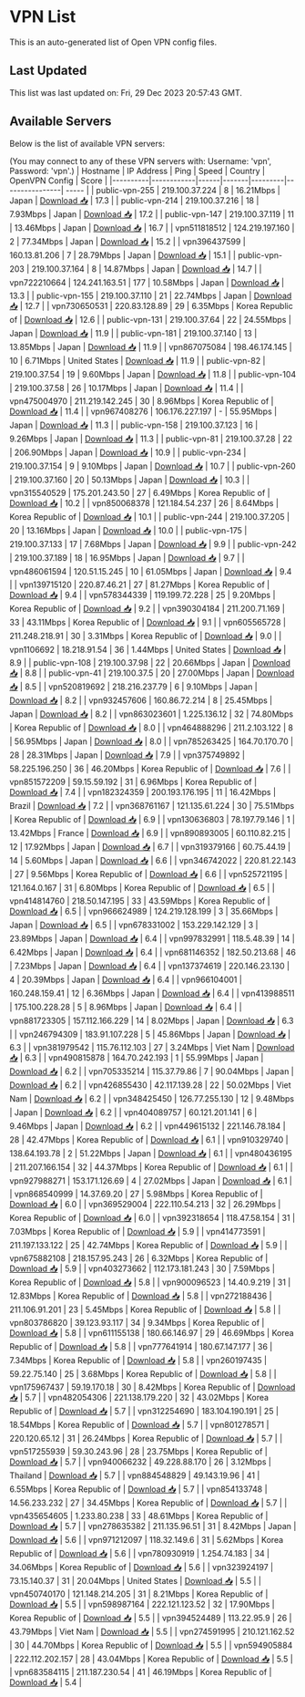 # VPN List

This is an auto-generated list of Open VPN config files.

## Last Updated

This list was last updated on: Fri, 29 Dec 2023 20:57:43 GMT.

## Available Servers

Below is the list of available VPN servers:

(You may connect to any of these VPN servers with: Username: 'vpn', Password: 'vpn'.)
| Hostname | IP Address | Ping | Speed | Country | OpenVPN Config | Score |
|----------|------------|------|-------|---------|----------------| ----- |
| public-vpn-255 | 219.100.37.224 | 8 | 16.21Mbps | Japan | [Download 📥](./configs/server_0_JP.ovpn) | 17.3 |
| public-vpn-214 | 219.100.37.216 | 18 | 7.93Mbps | Japan | [Download 📥](./configs/server_1_JP.ovpn) | 17.2 |
| public-vpn-147 | 219.100.37.119 | 11 | 13.46Mbps | Japan | [Download 📥](./configs/server_2_JP.ovpn) | 16.7 |
| vpn511818512 | 124.219.197.160 | 2 | 77.34Mbps | Japan | [Download 📥](./configs/server_3_JP.ovpn) | 15.2 |
| vpn396437599 | 160.13.81.206 | 7 | 28.79Mbps | Japan | [Download 📥](./configs/server_4_JP.ovpn) | 15.1 |
| public-vpn-203 | 219.100.37.164 | 8 | 14.87Mbps | Japan | [Download 📥](./configs/server_5_JP.ovpn) | 14.7 |
| vpn722210664 | 124.241.163.51 | 177 | 10.58Mbps | Japan | [Download 📥](./configs/server_6_JP.ovpn) | 13.3 |
| public-vpn-155 | 219.100.37.110 | 21 | 22.74Mbps | Japan | [Download 📥](./configs/server_7_JP.ovpn) | 12.7 |
| vpn730650531 | 220.83.128.89 | 29 | 6.35Mbps | Korea Republic of | [Download 📥](./configs/server_8_KR.ovpn) | 12.6 |
| public-vpn-131 | 219.100.37.64 | 22 | 24.55Mbps | Japan | [Download 📥](./configs/server_9_JP.ovpn) | 11.9 |
| public-vpn-181 | 219.100.37.140 | 13 | 13.85Mbps | Japan | [Download 📥](./configs/server_10_JP.ovpn) | 11.9 |
| vpn867075084 | 198.46.174.145 | 10 | 6.71Mbps | United States | [Download 📥](./configs/server_11_US.ovpn) | 11.9 |
| public-vpn-82 | 219.100.37.54 | 19 | 9.60Mbps | Japan | [Download 📥](./configs/server_12_JP.ovpn) | 11.8 |
| public-vpn-104 | 219.100.37.58 | 26 | 10.17Mbps | Japan | [Download 📥](./configs/server_13_JP.ovpn) | 11.4 |
| vpn475004970 | 211.219.142.245 | 30 | 8.96Mbps | Korea Republic of | [Download 📥](./configs/server_14_KR.ovpn) | 11.4 |
| vpn967408276 | 106.176.227.197 | - | 55.95Mbps | Japan | [Download 📥](./configs/server_15_JP.ovpn) | 11.3 |
| public-vpn-158 | 219.100.37.123 | 16 | 9.26Mbps | Japan | [Download 📥](./configs/server_16_JP.ovpn) | 11.3 |
| public-vpn-81 | 219.100.37.28 | 22 | 206.90Mbps | Japan | [Download 📥](./configs/server_17_JP.ovpn) | 10.9 |
| public-vpn-234 | 219.100.37.154 | 9 | 9.10Mbps | Japan | [Download 📥](./configs/server_18_JP.ovpn) | 10.7 |
| public-vpn-260 | 219.100.37.160 | 20 | 50.13Mbps | Japan | [Download 📥](./configs/server_19_JP.ovpn) | 10.3 |
| vpn315540529 | 175.201.243.50 | 27 | 6.49Mbps | Korea Republic of | [Download 📥](./configs/server_20_KR.ovpn) | 10.2 |
| vpn850068378 | 121.184.54.237 | 26 | 8.64Mbps | Korea Republic of | [Download 📥](./configs/server_21_KR.ovpn) | 10.1 |
| public-vpn-244 | 219.100.37.205 | 20 | 13.16Mbps | Japan | [Download 📥](./configs/server_22_JP.ovpn) | 10.0 |
| public-vpn-175 | 219.100.37.133 | 17 | 7.68Mbps | Japan | [Download 📥](./configs/server_23_JP.ovpn) | 9.9 |
| public-vpn-242 | 219.100.37.189 | 18 | 16.95Mbps | Japan | [Download 📥](./configs/server_24_JP.ovpn) | 9.7 |
| vpn486061594 | 120.51.15.245 | 10 | 61.05Mbps | Japan | [Download 📥](./configs/server_25_JP.ovpn) | 9.4 |
| vpn139715120 | 220.87.46.21 | 27 | 81.27Mbps | Korea Republic of | [Download 📥](./configs/server_26_KR.ovpn) | 9.4 |
| vpn578344339 | 119.199.72.228 | 25 | 9.20Mbps | Korea Republic of | [Download 📥](./configs/server_27_KR.ovpn) | 9.2 |
| vpn390304184 | 211.200.71.169 | 33 | 43.11Mbps | Korea Republic of | [Download 📥](./configs/server_28_KR.ovpn) | 9.1 |
| vpn605565728 | 211.248.218.91 | 30 | 3.31Mbps | Korea Republic of | [Download 📥](./configs/server_29_KR.ovpn) | 9.0 |
| vpn1106692 | 18.218.91.54 | 36 | 1.44Mbps | United States | [Download 📥](./configs/server_30_US.ovpn) | 8.9 |
| public-vpn-108 | 219.100.37.98 | 22 | 20.66Mbps | Japan | [Download 📥](./configs/server_31_JP.ovpn) | 8.8 |
| public-vpn-41 | 219.100.37.5 | 20 | 27.00Mbps | Japan | [Download 📥](./configs/server_32_JP.ovpn) | 8.5 |
| vpn520819692 | 218.216.237.79 | 6 | 9.10Mbps | Japan | [Download 📥](./configs/server_33_JP.ovpn) | 8.2 |
| vpn932457606 | 160.86.72.214 | 8 | 25.45Mbps | Japan | [Download 📥](./configs/server_34_JP.ovpn) | 8.2 |
| vpn863023601 | 1.225.136.12 | 32 | 74.80Mbps | Korea Republic of | [Download 📥](./configs/server_35_KR.ovpn) | 8.0 |
| vpn464888296 | 211.2.103.122 | 8 | 56.95Mbps | Japan | [Download 📥](./configs/server_36_JP.ovpn) | 8.0 |
| vpn785263425 | 164.70.170.70 | 28 | 28.31Mbps | Japan | [Download 📥](./configs/server_37_JP.ovpn) | 7.9 |
| vpn375749892 | 58.225.196.250 | 36 | 46.20Mbps | Korea Republic of | [Download 📥](./configs/server_38_KR.ovpn) | 7.6 |
| vpn851572209 | 59.15.59.192 | 31 | 6.96Mbps | Korea Republic of | [Download 📥](./configs/server_39_KR.ovpn) | 7.4 |
| vpn182324359 | 200.193.176.195 | 11 | 16.42Mbps | Brazil | [Download 📥](./configs/server_40_BR.ovpn) | 7.2 |
| vpn368761167 | 121.135.61.224 | 30 | 75.51Mbps | Korea Republic of | [Download 📥](./configs/server_41_KR.ovpn) | 6.9 |
| vpn130636803 | 78.197.79.146 | 1 | 13.42Mbps | France | [Download 📥](./configs/server_42_FR.ovpn) | 6.9 |
| vpn890893005 | 60.110.82.215 | 12 | 17.92Mbps | Japan | [Download 📥](./configs/server_43_JP.ovpn) | 6.7 |
| vpn319379166 | 60.75.44.19 | 14 | 5.60Mbps | Japan | [Download 📥](./configs/server_44_JP.ovpn) | 6.6 |
| vpn346742022 | 220.81.22.143 | 27 | 9.56Mbps | Korea Republic of | [Download 📥](./configs/server_45_KR.ovpn) | 6.6 |
| vpn525721195 | 121.164.0.167 | 31 | 6.80Mbps | Korea Republic of | [Download 📥](./configs/server_46_KR.ovpn) | 6.5 |
| vpn414814760 | 218.50.147.195 | 33 | 43.59Mbps | Korea Republic of | [Download 📥](./configs/server_47_KR.ovpn) | 6.5 |
| vpn966624989 | 124.219.128.199 | 3 | 35.66Mbps | Japan | [Download 📥](./configs/server_48_JP.ovpn) | 6.5 |
| vpn678331002 | 153.229.142.129 | 3 | 23.89Mbps | Japan | [Download 📥](./configs/server_49_JP.ovpn) | 6.4 |
| vpn997832991 | 118.5.48.39 | 14 | 6.42Mbps | Japan | [Download 📥](./configs/server_50_JP.ovpn) | 6.4 |
| vpn681146352 | 182.50.213.68 | 46 | 7.23Mbps | Japan | [Download 📥](./configs/server_51_JP.ovpn) | 6.4 |
| vpn137374619 | 220.146.23.130 | 4 | 20.39Mbps | Japan | [Download 📥](./configs/server_52_JP.ovpn) | 6.4 |
| vpn966104001 | 160.248.159.41 | 12 | 6.36Mbps | Japan | [Download 📥](./configs/server_53_JP.ovpn) | 6.4 |
| vpn413988511 | 175.100.228.28 | 5 | 8.96Mbps | Japan | [Download 📥](./configs/server_54_JP.ovpn) | 6.4 |
| vpn881723305 | 157.112.166.229 | 14 | 8.02Mbps | Japan | [Download 📥](./configs/server_55_JP.ovpn) | 6.3 |
| vpn246794309 | 183.91.107.228 | 5 | 45.86Mbps | Japan | [Download 📥](./configs/server_56_JP.ovpn) | 6.3 |
| vpn381979542 | 115.76.112.103 | 27 | 3.24Mbps | Viet Nam | [Download 📥](./configs/server_57_VN.ovpn) | 6.3 |
| vpn490815878 | 164.70.242.193 | 1 | 55.99Mbps | Japan | [Download 📥](./configs/server_58_JP.ovpn) | 6.2 |
| vpn705335214 | 115.37.79.86 | 7 | 90.04Mbps | Japan | [Download 📥](./configs/server_59_JP.ovpn) | 6.2 |
| vpn426855430 | 42.117.139.28 | 22 | 50.02Mbps | Viet Nam | [Download 📥](./configs/server_60_VN.ovpn) | 6.2 |
| vpn348425450 | 126.77.255.130 | 12 | 9.48Mbps | Japan | [Download 📥](./configs/server_61_JP.ovpn) | 6.2 |
| vpn404089757 | 60.121.201.141 | 6 | 9.46Mbps | Japan | [Download 📥](./configs/server_62_JP.ovpn) | 6.2 |
| vpn449615132 | 221.146.78.184 | 28 | 42.47Mbps | Korea Republic of | [Download 📥](./configs/server_63_KR.ovpn) | 6.1 |
| vpn910329740 | 138.64.193.78 | 2 | 51.22Mbps | Japan | [Download 📥](./configs/server_64_JP.ovpn) | 6.1 |
| vpn480436195 | 211.207.166.154 | 32 | 44.37Mbps | Korea Republic of | [Download 📥](./configs/server_65_KR.ovpn) | 6.1 |
| vpn927988271 | 153.171.126.69 | 4 | 27.02Mbps | Japan | [Download 📥](./configs/server_66_JP.ovpn) | 6.1 |
| vpn868540999 | 14.37.69.20 | 27 | 5.98Mbps | Korea Republic of | [Download 📥](./configs/server_67_KR.ovpn) | 6.0 |
| vpn369529004 | 222.110.54.213 | 32 | 26.29Mbps | Korea Republic of | [Download 📥](./configs/server_68_KR.ovpn) | 6.0 |
| vpn392318654 | 118.47.58.154 | 31 | 7.03Mbps | Korea Republic of | [Download 📥](./configs/server_69_KR.ovpn) | 5.9 |
| vpn414773591 | 211.197.133.122 | 25 | 42.74Mbps | Korea Republic of | [Download 📥](./configs/server_70_KR.ovpn) | 5.9 |
| vpn675882108 | 218.157.95.243 | 26 | 6.32Mbps | Korea Republic of | [Download 📥](./configs/server_71_KR.ovpn) | 5.9 |
| vpn403273662 | 112.173.181.243 | 30 | 7.59Mbps | Korea Republic of | [Download 📥](./configs/server_72_KR.ovpn) | 5.8 |
| vpn900096523 | 14.40.9.219 | 31 | 12.83Mbps | Korea Republic of | [Download 📥](./configs/server_73_KR.ovpn) | 5.8 |
| vpn272188436 | 211.106.91.201 | 23 | 5.45Mbps | Korea Republic of | [Download 📥](./configs/server_74_KR.ovpn) | 5.8 |
| vpn803786820 | 39.123.93.117 | 34 | 9.34Mbps | Korea Republic of | [Download 📥](./configs/server_75_KR.ovpn) | 5.8 |
| vpn611155138 | 180.66.146.97 | 29 | 46.69Mbps | Korea Republic of | [Download 📥](./configs/server_76_KR.ovpn) | 5.8 |
| vpn777641914 | 180.67.147.177 | 36 | 7.34Mbps | Korea Republic of | [Download 📥](./configs/server_77_KR.ovpn) | 5.8 |
| vpn260197435 | 59.22.75.140 | 25 | 3.68Mbps | Korea Republic of | [Download 📥](./configs/server_78_KR.ovpn) | 5.8 |
| vpn175967437 | 59.19.170.18 | 30 | 8.42Mbps | Korea Republic of | [Download 📥](./configs/server_79_KR.ovpn) | 5.7 |
| vpn482054306 | 221.138.179.220 | 32 | 43.02Mbps | Korea Republic of | [Download 📥](./configs/server_80_KR.ovpn) | 5.7 |
| vpn312254690 | 183.104.190.191 | 25 | 18.54Mbps | Korea Republic of | [Download 📥](./configs/server_81_KR.ovpn) | 5.7 |
| vpn801278571 | 220.120.65.12 | 31 | 26.24Mbps | Korea Republic of | [Download 📥](./configs/server_82_KR.ovpn) | 5.7 |
| vpn517255939 | 59.30.243.96 | 28 | 23.75Mbps | Korea Republic of | [Download 📥](./configs/server_83_KR.ovpn) | 5.7 |
| vpn940066232 | 49.228.88.170 | 26 | 3.12Mbps | Thailand | [Download 📥](./configs/server_84_TH.ovpn) | 5.7 |
| vpn884548829 | 49.143.19.96 | 41 | 6.55Mbps | Korea Republic of | [Download 📥](./configs/server_85_KR.ovpn) | 5.7 |
| vpn854133748 | 14.56.233.232 | 27 | 34.45Mbps | Korea Republic of | [Download 📥](./configs/server_86_KR.ovpn) | 5.7 |
| vpn435654605 | 1.233.80.238 | 33 | 48.61Mbps | Korea Republic of | [Download 📥](./configs/server_87_KR.ovpn) | 5.7 |
| vpn278635382 | 211.135.96.51 | 31 | 8.42Mbps | Japan | [Download 📥](./configs/server_88_JP.ovpn) | 5.6 |
| vpn971212097 | 118.32.149.6 | 31 | 5.62Mbps | Korea Republic of | [Download 📥](./configs/server_89_KR.ovpn) | 5.6 |
| vpn780930919 | 1.254.74.183 | 34 | 34.06Mbps | Korea Republic of | [Download 📥](./configs/server_90_KR.ovpn) | 5.6 |
| vpn323924197 | 73.15.140.37 | 31 | 20.04Mbps | United States | [Download 📥](./configs/server_91_US.ovpn) | 5.5 |
| vpn450740170 | 121.148.214.205 | 31 | 8.21Mbps | Korea Republic of | [Download 📥](./configs/server_92_KR.ovpn) | 5.5 |
| vpn598987164 | 222.121.123.52 | 32 | 17.90Mbps | Korea Republic of | [Download 📥](./configs/server_93_KR.ovpn) | 5.5 |
| vpn394524489 | 113.22.95.9 | 26 | 43.79Mbps | Viet Nam | [Download 📥](./configs/server_94_VN.ovpn) | 5.5 |
| vpn274591995 | 210.121.162.52 | 30 | 44.70Mbps | Korea Republic of | [Download 📥](./configs/server_95_KR.ovpn) | 5.5 |
| vpn594905884 | 222.112.202.157 | 28 | 43.04Mbps | Korea Republic of | [Download 📥](./configs/server_96_KR.ovpn) | 5.5 |
| vpn683584115 | 211.187.230.54 | 41 | 46.19Mbps | Korea Republic of | [Download 📥](./configs/server_97_KR.ovpn) | 5.4 |
